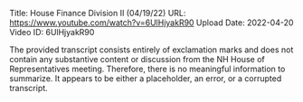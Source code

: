 Title: House Finance Division II (04/19/22)
URL: https://www.youtube.com/watch?v=6UlHjyakR90
Upload Date: 2022-04-20
Video ID: 6UlHjyakR90

The provided transcript consists entirely of exclamation marks and does not contain any substantive content or discussion from the NH House of Representatives meeting. Therefore, there is no meaningful information to summarize. It appears to be either a placeholder, an error, or a corrupted transcript.